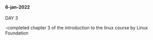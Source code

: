 #### 6-jan-2022

DAY 3

-completed chapter 3 of the introduction to the linux course by Linux Foundation